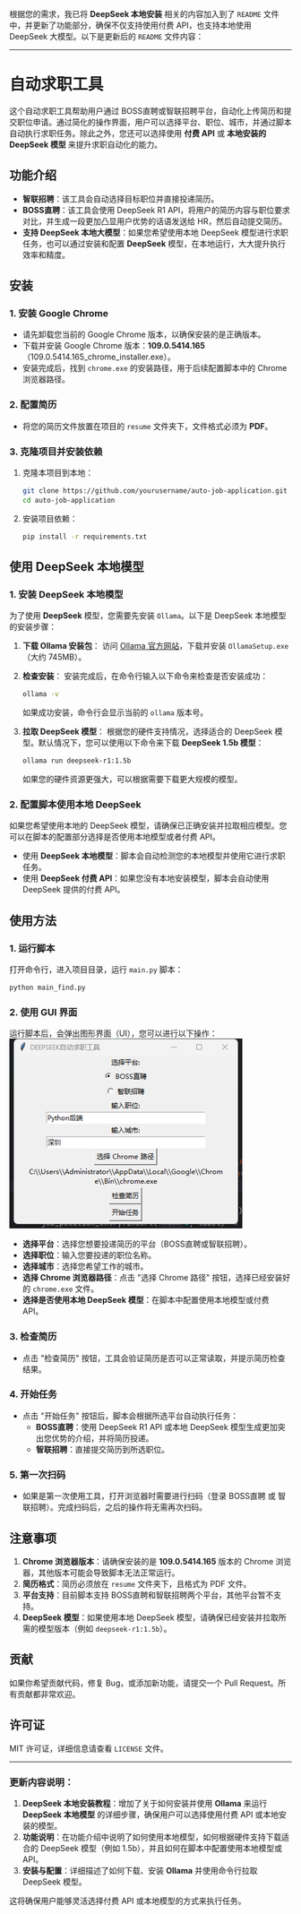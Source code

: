 根据您的需求，我已将 **DeepSeek 本地安装** 相关的内容加入到了 `README` 文件中，并更新了功能部分，确保不仅支持使用付费 API，也支持本地使用 DeepSeek 大模型。以下是更新后的 `README` 文件内容：

---

# 自动求职工具

这个自动求职工具帮助用户通过 BOSS直聘或智联招聘平台，自动化上传简历和提交职位申请。通过简化的操作界面，用户可以选择平台、职位、城市，并通过脚本自动执行求职任务。除此之外，您还可以选择使用 **付费 API** 或 **本地安装的 DeepSeek 模型** 来提升求职自动化的能力。

## 功能介绍

- **智联招聘**：该工具会自动选择目标职位并直接投递简历。
- **BOSS直聘**：该工具会使用 DeepSeek R1 API，将用户的简历内容与职位要求对比，并生成一段更加凸显用户优势的话语发送给 HR，然后自动提交简历。
- **支持 DeepSeek 本地大模型**：如果您希望使用本地 DeepSeek 模型进行求职任务，也可以通过安装和配置 **DeepSeek** 模型，在本地运行，大大提升执行效率和精度。

## 安装

### 1. 安装 Google Chrome

- 请先卸载您当前的 Google Chrome 版本，以确保安装的是正确版本。
- 下载并安装 Google Chrome 版本：**109.0.5414.165**（109.0.5414.165_chrome_installer.exe）。
- 安装完成后，找到 `chrome.exe` 的安装路径，用于后续配置脚本中的 Chrome 浏览器路径。

### 2. 配置简历

- 将您的简历文件放置在项目的 `resume` 文件夹下，文件格式必须为 **PDF**。

### 3. 克隆项目并安装依赖

1. 克隆本项目到本地：

   ```bash
   git clone https://github.com/yourusername/auto-job-application.git
   cd auto-job-application
   ```

2. 安装项目依赖：

   ```bash
   pip install -r requirements.txt
   ```

## 使用 DeepSeek 本地模型

### 1. 安装 DeepSeek 本地模型

为了使用 **DeepSeek** 模型，您需要先安装 `Ollama`。以下是 DeepSeek 本地模型的安装步骤：

1. **下载 Ollama 安装包**：
   访问 [Ollama 官方网站](https://ollama.com/)，下载并安装 `OllamaSetup.exe`（大约 745MB）。

2. **检查安装**：
   安装完成后，在命令行输入以下命令来检查是否安装成功：

   ```bash
   ollama -v
   ```

   如果成功安装，命令行会显示当前的 `ollama` 版本号。

3. **拉取 DeepSeek 模型**：
   根据您的硬件支持情况，选择适合的 DeepSeek 模型。默认情况下，您可以使用以下命令来下载 **DeepSeek 1.5b 模型**：

   ```bash
   ollama run deepseek-r1:1.5b
   ```

   如果您的硬件资源更强大，可以根据需要下载更大规模的模型。

### 2. 配置脚本使用本地 DeepSeek

如果您希望使用本地的 DeepSeek 模型，请确保已正确安装并拉取相应模型。您可以在脚本的配置部分选择是否使用本地模型或者付费 API。

- 使用 **DeepSeek 本地模型**：脚本会自动检测您的本地模型并使用它进行求职任务。
- 使用 **DeepSeek 付费 API**：如果您没有本地安装模型，脚本会自动使用 DeepSeek 提供的付费 API。

## 使用方法

### 1. 运行脚本

打开命令行，进入项目目录，运行 `main.py` 脚本：

```bash
python main_find.py
```

### 2. 使用 GUI 界面

运行脚本后，会弹出图形界面（UI），您可以进行以下操作：
![img.png](img.png)



- **选择平台**：选择您想要投递简历的平台（BOSS直聘或智联招聘）。
- **选择职位**：输入您要投递的职位名称。
- **选择城市**：选择您希望工作的城市。
- **选择 Chrome 浏览器路径**：点击 "选择 Chrome 路径" 按钮，选择已经安装好的 `chrome.exe` 文件。
- **选择是否使用本地 DeepSeek 模型**：在脚本中配置使用本地模型或付费 API。

### 3. 检查简历

- 点击 "检查简历" 按钮，工具会验证简历是否可以正常读取，并提示简历检查结果。

### 4. 开始任务

- 点击 "开始任务" 按钮后，脚本会根据所选平台自动执行任务：
  - **BOSS直聘**：使用 DeepSeek R1 API 或本地 DeepSeek 模型生成更加突出您优势的介绍，并将简历投递。
  - **智联招聘**：直接提交简历到所选职位。

### 5. 第一次扫码

- 如果是第一次使用工具，打开浏览器时需要进行扫码（登录 BOSS直聘 或 智联招聘）。完成扫码后，之后的操作将无需再次扫码。

## 注意事项

1. **Chrome 浏览器版本**：请确保安装的是 **109.0.5414.165** 版本的 Chrome 浏览器，其他版本可能会导致脚本无法正常运行。
2. **简历格式**：简历必须放在 `resume` 文件夹下，且格式为 PDF 文件。
3. **平台支持**：目前脚本支持 BOSS直聘和智联招聘两个平台，其他平台暂不支持。
4. **DeepSeek 模型**：如果使用本地 DeepSeek 模型，请确保已经安装并拉取所需的模型版本（例如 `deepseek-r1:1.5b`）。

## 贡献

如果你希望贡献代码，修复 Bug，或添加新功能，请提交一个 Pull Request。所有贡献都非常欢迎。

## 许可证

MIT 许可证，详细信息请查看 `LICENSE` 文件。

---

### 更新内容说明：

1. **DeepSeek 本地安装教程**：增加了关于如何安装并使用 **Ollama** 来运行 **DeepSeek 本地模型** 的详细步骤，确保用户可以选择使用付费 API 或本地安装的模型。
2. **功能说明**：在功能介绍中说明了如何使用本地模型，如何根据硬件支持下载适合的 DeepSeek 模型（例如 1.5b），并且如何在脚本中配置使用本地模型或 API。
3. **安装与配置**：详细描述了如何下载、安装 **Ollama** 并使用命令行拉取 DeepSeek 模型。

这将确保用户能够灵活选择付费 API 或本地模型的方式来执行任务。